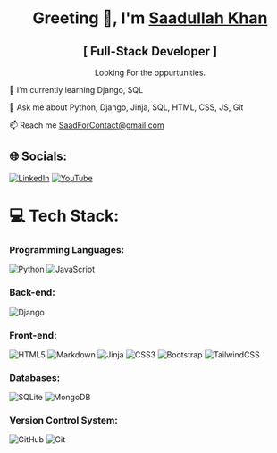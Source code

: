 <h1 align="center">Greeting 👋, I'm <a href="https://saadullahkhan3.github.io/" title="Portfolio" >Saadullah Khan</a></h1>
<h2 align="center">[ Full-Stack Developer ]</h2>

<p align="center">Looking For the oppurtunities.</p>

🌱 I’m currently learning Django, SQL

💬 Ask me about Python, Django, Jinja, SQL, HTML, CSS, JS, Git

📫 Reach me SaadForContact@gmail.com


## 🌐 Socials:
[![LinkedIn](https://img.shields.io/badge/LinkedIn-%230077B5.svg?logo=linkedin&logoColor=white)](https://linkedin.com/in/saadullahkhan3) [![YouTube](https://img.shields.io/badge/YouTube-%23FF0000.svg?logo=YouTube&logoColor=white)](https://youtube.com/@saadullahkhan3) 

# 💻 Tech Stack:
<h3>Programming Languages:</h3>

![Python](https://img.shields.io/badge/python-3670A0?style=for-the-badge&logo=python&logoColor=ffdd54) 
![JavaScript](https://img.shields.io/badge/javascript-%23323330.svg?style=for-the-badge&logo=javascript&logoColor=%23F7DF1E) 

<h3>Back-end:</h3>

![Django](https://img.shields.io/badge/django-%23092E20.svg?style=for-the-badge&logo=django&logoColor=white) 
<!-- ![Flask](https://img.shields.io/badge/flask-%23000.svg?style=for-the-badge&logo=flask&logoColor=white) -->

<h3>Front-end:</h3>

![HTML5](https://img.shields.io/badge/html5-%23E34F26.svg?style=for-the-badge&logo=html5&logoColor=white) 
![Markdown](https://img.shields.io/badge/markdown-%23000000.svg?style=for-the-badge&logo=markdown&logoColor=white) 
![Jinja](https://img.shields.io/badge/jinja-white.svg?style=for-the-badge&logo=jinja&logoColor=black) 
![CSS3](https://img.shields.io/badge/css3-%231572B6.svg?style=for-the-badge&logo=css3&logoColor=white)
![Bootstrap](https://img.shields.io/badge/bootstrap-%238511FA.svg?style=for-the-badge&logo=bootstrap&logoColor=white) 
![TailwindCSS](https://img.shields.io/badge/tailwindcss-%2338B2AC.svg?style=for-the-badge&logo=tailwind-css&logoColor=white) 

<h3>Databases:</h3>

![SQLite](https://img.shields.io/badge/sqlite-%2307405e.svg?style=for-the-badge&logo=sqlite&logoColor=white) 
![MongoDB](https://img.shields.io/badge/MongoDB-%234ea94b.svg?style=for-the-badge&logo=mongodb&logoColor=white) 

<!-- <h3>Web Server:</h3>

![Nginx](https://img.shields.io/badge/nginx-%23009639.svg?style=for-the-badge&logo=nginx&logoColor=white)  -->

<h3>Version Control System:</h3>

![GitHub](https://img.shields.io/badge/github-%23121011.svg?style=for-the-badge&logo=github&logoColor=white) 
![Git](https://img.shields.io/badge/git-%23F05033.svg?style=for-the-badge&logo=git&logoColor=white)
